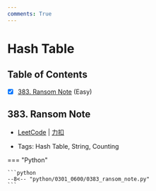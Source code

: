 ```yaml
---
comments: True
---
```


# Hash Table

## Table of Contents

- [x] [383. Ransom Note](#383-ransom-note) (Easy)


## 383. Ransom Note

-    [LeetCode](https://leetcode.com/problems/ransom-note/) | [力扣](https://leetcode.cn/problems/ransom-note/)

-   Tags: Hash Table, String, Counting

=== "Python"

    ```python
    --8<-- "python/0301_0600/0383_ransom_note.py"
    ```
